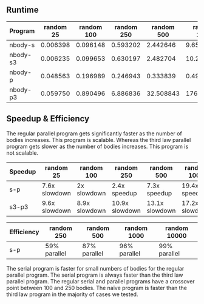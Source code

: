## Runtime
| Program  | random 25 | random 100 | random 250 | random 500 | random 1000 | random 10000 |
|----------|-----------|------------|------------|------------|-------------|--------------|
| nbody-s  | 0.006398  | 0.096148   | 0.593202   |  2.442646  |  9.655847   |  971.343806  |
| nbody-s3 | 0.006235  | 0.099653   | 0.630197   |  2.482704  |  10.282502  |              |
| nbody-p  | 0.048563  | 0.196989   | 0.246943   |  0.333839  |  0.497198   |  15.667279   |
| nbody-p3 | 0.059750  | 0.890496   | 6.886836   | 32.508843  | 176.910257  |              |

## Speedup & Efficiency
The regular parallel program gets significantly faster as the number of bodies increases.
This program is scalable.
Whereas the third law parallel program gets slower as the number of bodies increases.
This program is not scalable.

| Speedup    |   random 25   |  random 100   |   random 250   |   random 500   | random 1000    | random 10000 |
|------------|---------------|---------------|----------------|----------------|----------------|--------------|
|    s-p     | 7.6x slowdown | 2x slowdown   | 2.4x speedup   |  7.3x speedup  | 19.4x speedup  | 62x speedup  |
|   s3-p3    | 9.6x slowdown | 8.9x slowdown | 10.9x slowdown | 13.1x slowdown | 17.2x slowdown |              |


| Efficiency |   random 250  |   random 500  | random 1000    | random 10000   |
|------------|---------------|---------------|----------------|----------------|
|    s-p     | 59% parallel  | 87% parallel  |  96% parallel  |  99% parallel  |

The serial program is faster for small numbers of bodies for the regular parallel program. The serial program
is always faster than the third law parallel program.
The regular serial and parallel programs have a crossover point between 100 and 250 bodies.
The naïve program is faster than the third law program in the majority of cases we tested.